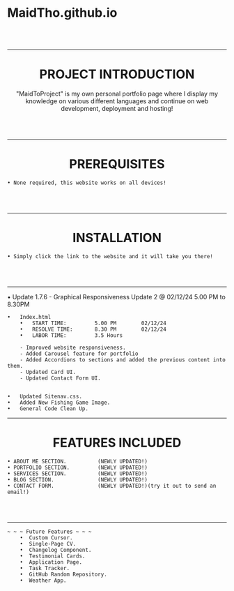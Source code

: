 # MaidTho.github.io

<br>
<br>

---------------------------------------------------
<h1 align="center">PROJECT INTRODUCTION</h1>
<p align="center"> "MaidToProject" is my own personal portfolio page where I display my knowledge on various different languages and continue on web development, deployment and hosting! </p>
<br>
<br>

---------------------------------------------------
<h1 align="center">PREREQUISITES</h1>

    • None required, this website works on all devices!

<br>
<br>

---------------------------------------------------
<h1 align="center">INSTALLATION</h1>

    • Simply click the link to the website and it will take you there!

<br>
<br>

---------------------------------------------------

• Update 1.7.6 - Graphical Responsiveness Update 2   @   02/12/24    5.00 PM to 8.30PM

    •   Index.html
        •   START TIME: 		5.00 PM 	   02/12/24
        •   RESOLVE TIME: 		8.30 PM        02/12/24
        •   LABOR TIME: 		3.5 Hours
        
        - Improved website responsiveness.
        - Added Carousel feature for portfolio
        - Added Accordions to sections and added the previous content into them.
        - Updated Card UI.
        - Updated Contact Form UI.
        
        
    •   Updated Sitenav.css.   
    •   Added New Fishing Game Image.
    •   General Code Clean Up. 
    
---------------------------------------------------
<h1 align="center">FEATURES INCLUDED</h1>

<p align="center">
    
    • ABOUT ME SECTION.          (NEWLY UPDATED!)
    • PORTFOLIO SECTION.         (NEWLY UPDATED!)
    • SERVICES SECTION.          (NEWLY UPDATED!) 
    • BLOG SECTION.              (NEWLY UPDATED!)
    • CONTACT FORM.              (NEWLY UPDATED!)(try it out to send an email!)
    
</p>
<br>
<br>

---------------------------------------------------

    ~ ~ ~ Future Features ~ ~ ~
        •  Custom Cursor.  
        •  Single-Page CV.
        •  Changelog Component. 
        •  Testimonial Cards.
        •  Application Page.
        •  Task Tracker.
        •  GitHub Random Repository.
        •  Weather App.

